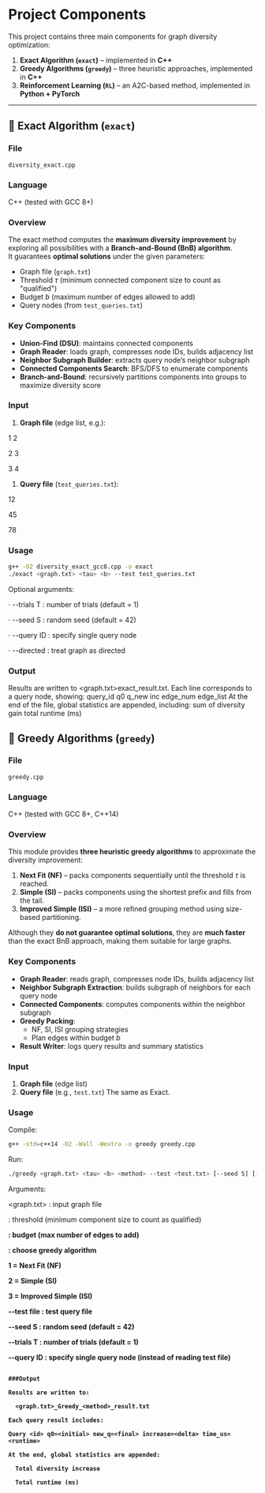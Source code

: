 # Project Components

This project contains three main components for graph diversity optimization:

1. **Exact Algorithm (`exact`)** – implemented in **C++**  
2. **Greedy Algorithms (`greedy`)** – three heuristic approaches, implemented in **C++**  
3. **Reinforcement Learning (`RL`)** – an A2C-based method, implemented in **Python + PyTorch**

---

## 🔹 Exact Algorithm (`exact`)

### File
`diversity_exact.cpp`

### Language
C++ (tested with GCC 8+)

### Overview
The exact method computes the **maximum diversity improvement** by exploring all possibilities with a **Branch-and-Bound (BnB) algorithm**.  
It guarantees **optimal solutions** under the given parameters:

- Graph file (`graph.txt`)
- Threshold $\tau$ (minimum connected component size to count as "qualified")
- Budget $b$ (maximum number of edges allowed to add)
- Query nodes (from `test_queries.txt`)

### Key Components
- **Union-Find (DSU)**: maintains connected components  
- **Graph Reader**: loads graph, compresses node IDs, builds adjacency list  
- **Neighbor Subgraph Builder**: extracts query node’s neighbor subgraph  
- **Connected Components Search**: BFS/DFS to enumerate components  
- **Branch-and-Bound**: recursively partitions components into groups to maximize diversity score  

### Input
1. **Graph file** (edge list, e.g.):

  1 2

  2 3

  3 4


1. **Query file** (`test_queries.txt`):
   
12

45

78


### Usage
```bash
g++ -O2 diversity_exact_gcc8.cpp -o exact
./exact <graph.txt> <tau> <b> --test test_queries.txt
```

Optional arguments:

  · --trials T : number of trials (default = 1)
  
  · --seed S : random seed (default = 42)
  
  · --query ID : specify single query node
  
  · --directed : treat graph as directed
  

### Output
Results are written to <graph.txt>exact_result.txt.
Each line corresponds to a query node, showing:
  query_id   q0   q_new   inc   edge_num   edge_list
At the end of the file, global statistics are appended, including:
  sum of diversity gain
  total runtime (ms)

## 🔹 Greedy Algorithms (`greedy`)

### File
`greedy.cpp`

### Language
C++ (tested with GCC 8+, C++14)

### Overview
This module provides **three heuristic greedy algorithms** to approximate the diversity improvement:

  1. **Next Fit (NF)** – packs components sequentially until the threshold $\tau$ is reached.  
  2. **Simple (SI)** – packs components using the shortest prefix and fills from the tail.  
  3. **Improved Simple (ISI)** – a more refined grouping method using size-based partitioning.  

Although they **do not guarantee optimal solutions**, they are **much faster** than the exact BnB approach, making them suitable for large graphs.

### Key Components
- **Graph Reader**: reads graph, compresses node IDs, builds adjacency list  
- **Neighbor Subgraph Extraction**: builds subgraph of neighbors for each query node  
- **Connected Components**: computes components within the neighbor subgraph  
- **Greedy Packing**:  
  - NF, SI, ISI grouping strategies  
  - Plan edges within budget $b$  
- **Result Writer**: logs query results and summary statistics  

### Input
1. **Graph file** (edge list)  
2. **Query file** (e.g., `test.txt`)
The same as Exact. 

### Usage
Compile:
```bash
g++ -std=c++14 -O2 -Wall -Wextra -o greedy greedy.cpp
```
Run:
```bash
./greedy <graph.txt> <tau> <b> <method> --test <test.txt> [--seed S] [--trials T]
```
Arguments:

  <graph.txt> : input graph file
  
  <tau> : threshold (minimum component size to count as qualified)
  
  <b> : budget (max number of edges to add)
  
  <method> : choose greedy algorithm
  
  1 = Next Fit (NF)
  
  2 = Simple (SI)
  
  3 = Improved Simple (ISI)
  
  --test file : test query file
  
  --seed S : random seed (default = 42)
  
  --trials T : number of trials (default = 1)
  
  --query ID : specify single query node (instead of reading test file)
```

###Output

Results are written to:

  <graph.txt>_Greedy_<method>_result.txt

Each query result includes:

Query <id> q0=<initial> new_q=<final> increase=<delta> time_us=<runtime>

At the end, global statistics are appended:

  Total diversity increase

  Total runtime (ms)

